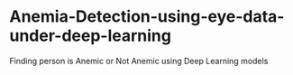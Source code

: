 # Anemia-Detection-using-eye-data-under-deep-learning
Finding person is Anemic or Not Anemic using Deep Learning models
